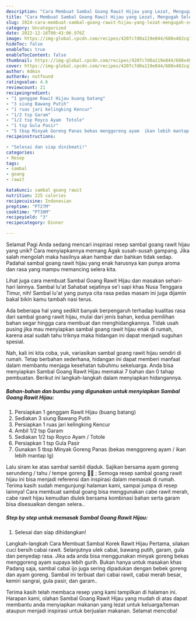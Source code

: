 ```yaml
---
description: "Cara Membuat Sambal Goang Rawit Hijau yang Lezat, Mengugah Selera"
title: "Cara Membuat Sambal Goang Rawit Hijau yang Lezat, Mengugah Selera"
slug: 2024-cara-membuat-sambal-goang-rawit-hijau-yang-lezat-mengugah-selera
category: Uncategorized
date: 2022-12-16T00:43:06.976Z
image: https://img-global.cpcdn.com/recipes/4207c7d0a119e844/680x482cq70/sambal-goang-rawit-hijau-foto-resep-utama.jpg
hideToc: false
enableToc: true
enableTocContent: false
thumbnail: https://img-global.cpcdn.com/recipes/4207c7d0a119e844/680x482cq70/sambal-goang-rawit-hijau-foto-resep-utama.jpg
cover: https://img-global.cpcdn.com/recipes/4207c7d0a119e844/680x482cq70/sambal-goang-rawit-hijau-foto-resep-utama.jpg
author: Admin
authorAv: notfound
ratingvalue: 4.6
reviewcount: 21
recipeingredient:
- "1 genggam Rawit Hijau buang batang"
- "3 siung Bawang Putih"
- "1 ruas jari kelingking Kencur"
- "1/2 tsp Garam"
- "1/2 tsp Royco Ayam  Totole"
- "1 tsp Gula Pasir"
- "5 tbsp Minyak Goreng Panas bekas menggoreng ayam  ikan lebih mantap lg"
recipeinstructions:

- "Selesai dan siap dinikmati!"
categories:
- Resep
tags:
- sambal
- goang
- rawit

katakunci: sambal goang rawit 
nutrition: 225 calories
recipecuisine: Indonesian
preptime: "PT27M"
cooktime: "PT38M"
recipeyield: "3"
recipecategory: Dinner

---
```



Selamat Pagi Anda sedang mencari inspirasi resep sambal goang rawit hijau yang unik? Cara menyiapkannya memang Agak susah-susah gampang. Jika salah mengolah maka hasilnya akan hambar dan bahkan tidak sedap. Padahal sambal goang rawit hijau yang enak harusnya kan punya aroma dan rasa yang mampu memancing selera kita.


Lihat juga cara membuat Sambal Goang Rawit Hijau dan masakan sehari-hari lainnya. Sambal lu&#39;at Sahabat sejatinya se&#39;i sapi khas Nusa Tenggara Timur, nih! Sambal lu&#39;at yang punya cita rasa pedas masam ini juga dijamin bakal bikin kamu tambah nasi terus.

Ada beberapa hal yang sedikit banyak berpengaruh terhadap kualitas rasa dari sambal goang rawit hijau, mulai dari jenis bahan, kedua pemilihan bahan segar hingga cara membuat dan menghidangkannya. Tidak usah pusing jika mau menyiapkan sambal goang rawit hijau enak di rumah, karena asal sudah tahu triknya maka hidangan ini dapat menjadi suguhan spesial.


Nah, kali ini kita coba, yuk, variasikan sambal goang rawit hijau sendiri di rumah. Tetap berbahan sederhana, hidangan ini dapat memberi manfaat dalam membantu menjaga kesehatan tubuhmu sekeluarga. Anda bisa menyiapkan Sambal Goang Rawit Hijau memakai 7 bahan dan 0 tahap pembuatan. Berikut ini langkah-langkah dalam menyiapkan hidangannya.

<!--inarticleads1-->

##### Bahan-bahan dan bumbu yang digunakan untuk menyiapkan Sambal Goang Rawit Hijau:

1. Persiapkan 1 genggam Rawit Hijau (buang batang)
1. Sediakan 3 siung Bawang Putih
1. Persiapkan 1 ruas jari kelingking Kencur
1. Ambil 1/2 tsp Garam
1. Sediakan 1/2 tsp Royco Ayam / Totole
1. Persiapkan 1 tsp Gula Pasir
1. Gunakan 5 tbsp Minyak Goreng Panas (bekas menggoreng ayam / ikan lebih mantap lg)


Lalu siram ke atas sambal sambil diaduk. Sajikan bersama ayam goreng serundeng / tahu / tempe goreng 👍🏼 ; Semoga resep sambal goang rawit hijau ini bisa menjadi referensi dan inspirasi dalam memasak di rumah. Terima kasih sudah mengunjungi halaman kami, sampai jumpa di resep lainnya! Cara membuat sambal goang bisa menggunakan cabe rawit merah, cabe rawit hijau kemudian diulek bersama kombinasi bahan serta garam bisa disesuaikan dengan selera.. 

<!--inarticleads2-->

##### Step by step untuk memasak Sambal Goang Rawit Hijau:


1. Selesai dan siap dihidangkan!

Langkah-langkah Cara Membuat Sambal Korek Rawit Hijau Pertama, silakan cuci bersih cabai rawit. Selanjutnya ulek cabai, bawang putih, garam, gula dan penyedap rasa. Jika ada anda bisa menggunakan minyak goreng bekas menggoreng ayam supaya lebih gurih. Bukan hanya untuk masakan khas Padang saja, sambal cabai ijo juga sering dipadukan dengan bebek goreng dan ayam goreng. Sambal ini terbuat dari cabai rawit, cabai merah besar, kemiri sangrai, gula pasir, dan garam.. 

Terima kasih telah membaca resep yang kami tampilkan di halaman ini. Harapan kami, olahan Sambal Goang Rawit Hijau yang mudah di atas dapat membantu anda menyiapkan makanan yang lezat untuk keluarga/teman ataupun menjadi inspirasi untuk berjualan makanan. Selamat mencoba!
